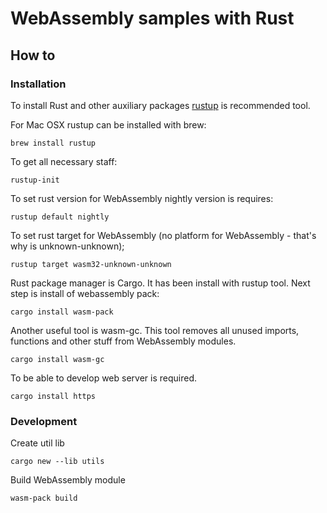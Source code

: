 # WebAssembly samples with Rust

## How to

### Installation
To install Rust and other auxiliary packages [rustup](https://sh.rustup.rs) is recommended tool.

For Mac OSX rustup can be installed with brew:
```shell
brew install rustup
```

To get all necessary staff:
```shell
rustup-init
```

To set rust version for WebAssembly nightly version is requires:
```shell
rustup default nightly
```

To set rust target for WebAssembly (no platform for WebAssembly - that's why is unknown-unknown);
```shell
rustup target wasm32-unknown-unknown
```

Rust package manager is Cargo. It has been install with rustup tool.
Next step is install of webassembly pack:
```shell
cargo install wasm-pack
```

Another useful tool is wasm-gc. This tool removes all unused imports, functions and other stuff
from WebAssembly modules.
```shell
cargo install wasm-gc
```

To be able to develop web server is required.
```shell
cargo install https
```

### Development

Create util lib
```shell
cargo new --lib utils
```

Build WebAssembly module
```shell
wasm-pack build
```



